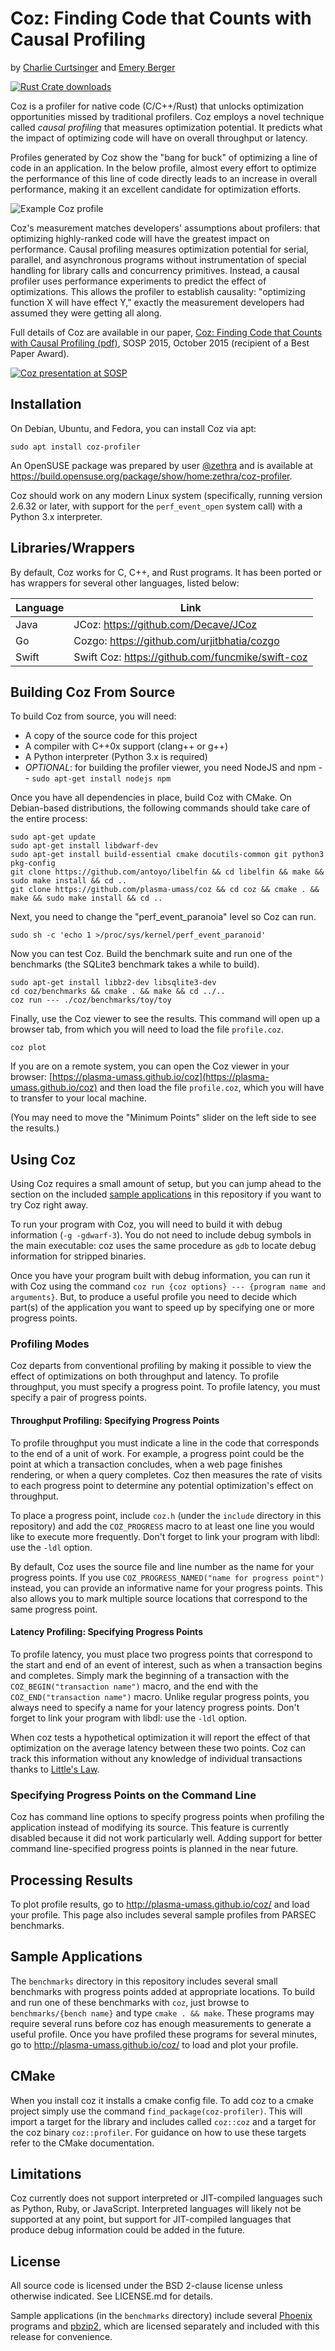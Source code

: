 # Coz: Finding Code that Counts with Causal Profiling

by [Charlie Curtsinger](https://curtsinger.cs.grinnell.edu/) and [Emery Berger](https://emeryberger.com)

[![Rust Crate downloads](https://img.shields.io/crates/d/coz?logo=rust&link=https%3A%2F%2Fcrates.io%2Fcrates%2Fcoz)](https://crates.io/crates/coz)

Coz is a profiler for native code (C/C++/Rust) that unlocks
optimization opportunities missed by traditional profilers. Coz
employs a novel technique called *causal profiling* that measures
optimization potential. It predicts what the impact of optimizing code
will have on overall throughput or latency.

Profiles generated by Coz show the "bang for buck" of optimizing a
line of code in an application. In the below profile, almost every
effort to optimize the performance of this line of code directly leads
to an increase in overall performance, making it an excellent
candidate for optimization efforts.

![Example Coz profile](https://github.com/plasma-umass/coz/blob/master/example-coz-output.png)

Coz's measurement matches developers' assumptions about profilers: that optimizing highly-ranked code will have the greatest impact on performance. Causal profiling measures optimization potential for serial, parallel, and asynchronous programs without instrumentation of special handling for library calls and concurrency primitives. Instead, a causal profiler uses performance experiments to predict the effect of optimizations. This allows the profiler to establish causality: "optimizing function X will have effect Y," exactly the measurement developers had assumed they were getting all along.

Full details of Coz are available in our paper, [Coz: Finding Code
that Counts with Causal Profiling
(pdf)](http://arxiv.org/pdf/1608.03676v1.pdf), SOSP 2015, October 2015
(recipient of a Best Paper Award).

[![Coz presentation at SOSP](http://img.youtube.com/vi/jE0V-p1odPg/0.jpg)](http://www.youtube.com/watch?v=jE0V-p1odPg&t=0m28s "Coz presentation at SOSP")

## Installation

On Debian, Ubuntu, and Fedora, you can install Coz via apt:

```shell
sudo apt install coz-profiler
```

An OpenSUSE package was prepared by user
[@zethra](https://github.com/zethra) and is available at
<https://build.opensuse.org/package/show/home:zethra/coz-profiler>.

Coz should work on any modern Linux system (specifically, running
version 2.6.32 or later, with support for the `perf_event_open` system
call) with a Python 3.x interpreter.

## Libraries/Wrappers

By default, Coz works for C, C++, and Rust programs. It has been ported or
has wrappers for several other languages, listed below:

| Language      | Link |
| ----------- | -----------  
| Java   | JCoz: https://github.com/Decave/JCoz|
| Go     | Cozgo: https://github.com/urjitbhatia/cozgo|
| Swift  | Swift Coz: https://github.com/funcmike/swift-coz |

## Building Coz From Source

To build Coz from source, you will need:

- A copy of the source code for this project
- A compiler with C++0x support (clang++ or g++)
- A Python interpreter (Python 3.x is required)
- *OPTIONAL*: for building the profiler viewer, you need NodeJS and npm -- `sudo apt-get install nodejs npm`

Once you have all dependencies in place, build Coz with CMake. On Debian-based distributions, the following commands should take care of the entire process:

```shell
sudo apt-get update
sudo apt-get install libdwarf-dev
sudo apt-get install build-essential cmake docutils-common git python3 pkg-config
git clone https://github.com/antoyo/libelfin && cd libelfin && make && sudo make install && cd ..
git clone https://github.com/plasma-umass/coz && cd coz && cmake . && make && sudo make install && cd ..
```

Next, you need to change the "perf_event_paranoia" level so Coz can run.

```shell
sudo sh -c 'echo 1 >/proc/sys/kernel/perf_event_paranoid'
```

Now you can test Coz. Build the benchmark suite and run one of the benchmarks (the SQLite3 benchmark takes a while to build).

```shell
sudo apt-get install libbz2-dev libsqlite3-dev
cd coz/benchmarks && cmake . && make && cd ../..
coz run --- ./coz/benchmarks/toy/toy
```

Finally, use the Coz viewer to see the results. This command will open up a browser tab, from which you will need to load the file `profile.coz`.

```shell
coz plot
```

If you are on a remote system, you can open the Coz viewer in your browser: [https://plasma-umass.github.io/coz](https://plasma-umass.github.io/coz) and then load the file `profile.coz`, which you will have to transfer to your local machine.

(You may need to move the "Minimum Points" slider on the left side to see the results.)

## Using Coz
Using Coz requires a small amount of setup, but you can jump ahead to the section on the included [sample applications](#sample-applications) in this repository if you want to try Coz right away.

To run your program with Coz, you will need to build it with debug information (`-g -gdwarf-3`). You do not need to include debug symbols in the main executable: coz uses the same procedure as `gdb` to locate debug information for stripped binaries.

Once you have your program built with debug information, you can run it with Coz using the command `coz run {coz options} --- {program name and arguments}`. But, to produce a useful profile you need to decide which part(s) of the application you want to speed up by specifying one or more progress points.

### Profiling Modes
Coz departs from conventional profiling by making it possible to view the effect of optimizations on both throughput and latency. To profile throughput, you must specify a progress point. To profile latency, you must specify a pair of progress points.

#### Throughput Profiling: Specifying Progress Points
To profile throughput you must indicate a line in the code that corresponds to the end of a unit of work. For example, a progress point could be the point at which a transaction concludes, when a web page finishes rendering, or when a query completes. Coz then measures the rate of visits to each progress point to determine any potential optimization's effect on throughput.

To place a progress point, include `coz.h` (under the `include` directory in this repository) and add the `COZ_PROGRESS` macro to at least one line you would like to execute more frequently. Don't forget to link your program with libdl: use the `-ldl` option.

By default, Coz uses the source file and line number as the name for your progress points. If you use `COZ_PROGRESS_NAMED("name for progress point")` instead, you can provide an informative name for your progress points. This also allows you to mark multiple source locations that correspond to the same progress point.

#### Latency Profiling: Specifying Progress Points
To profile latency, you must place two progress points that correspond to the start and end of an event of interest, such as when a transaction begins and completes. Simply  mark the beginning of a transaction with the `COZ_BEGIN("transaction name")` macro, and the end with the `COZ_END("transaction name")` macro. Unlike regular progress points, you always need to specify a name for your latency progress points. Don't forget to link your program with libdl: use the `-ldl` option.

When coz tests a hypothetical optimization it will report the effect of that optimization on the average latency between these two points. Coz can track this information without any knowledge of individual transactions thanks to [Little's Law](https://en.wikipedia.org/wiki/Little%27s_law).

### Specifying Progress Points on the Command Line
Coz has command line options to specify progress points when profiling the application instead of modifying its source. This feature is currently disabled because it did not work particularly well. Adding support for better command line-specified progress points is planned in the near future.

## Processing Results
To plot profile results, go to http://plasma-umass.github.io/coz/ and load your profile. This page also includes several sample profiles from PARSEC benchmarks.

## Sample Applications
The `benchmarks` directory in this repository includes several small benchmarks with progress points added at appropriate locations. To build and run one of these benchmarks with `coz`, just browse to `benchmarks/{bench name}` and type `cmake . && make`. These programs may require several runs before coz has enough measurements to generate a useful profile. Once you have profiled these programs for several minutes, go to http://plasma-umass.github.io/coz/ to load and plot your profile.

## CMake
When you install coz it installs a cmake config file. To add coz to a cmake project simply use the command `find_package(coz-profiler)`. This will import a target for the library and includes called `coz::coz` and a target for the coz binary `coz::profiler`. For guidance on how to use these targets refer to the CMake documentation.

## Limitations
Coz currently does not support interpreted or JIT-compiled languages such as Python, Ruby, or JavaScript. Interpreted languages will likely not be supported at any point, but support for JIT-compiled languages that produce debug information could be added in the future.

## License
All source code is licensed under the BSD 2-clause license unless otherwise indicated. See LICENSE.md for details.

Sample applications (in the `benchmarks` directory) include several [Phoenix](https://github.com/kozyraki/phoenix) programs and [pbzip2](http://compression.ca/pbzip2/), which are licensed separately and included with this release for convenience.
